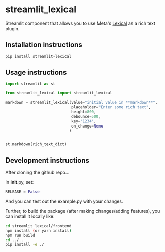 # streamlit_lexical

Streamlit component that allows you to use Meta's [Lexical](https://lexical.dev/) as a rich text plugin. 

## Installation instructions

```sh
pip install streamlit-lexical
```

## Usage instructions

```python
import streamlit as st

from streamlit_lexical import streamlit_lexical

markdown = streamlit_lexical(value="initial value in **markdown**",
                             placeholder="Enter some rich text", 
                             height=800,
                             debounce=500,
                             key='1234', 
                             on_change=None
                            )


st.markdown(rich_text_dict)
```

## Development instructions

After cloning the github repo...

In __init__.py, set:
```python
RELEASE = False
```
And you can test out the example.py with your changes. 

Further, to build the package (after making changes/adding features), you can install it locally like: 
```sh
cd streamlit_lexical/frontend
npm install (or yarn install)
npm run build
cd ../..
pip install -e ./
```